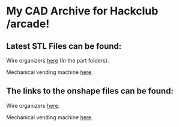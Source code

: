 # My CAD Archive for Hackclub /arcade!

## Latest STL Files can be found:

Wire organizers [here](https://github.com/Brushfire-257/CAD-Archive/tree/main/Wire%20organizers/V3) (In the part folders).

Mechanical vending machine [here](https://github.com/Brushfire-257/CAD-Archive/tree/main/Mechanical%20Vending%20Machine/V9/Main%20Mechanism%20-%20V9).

## The links to the onshape files can be found:

Wire organizers [here](https://cad.onshape.com/documents/87bdda77ba0fbca39c454037/w/0eed3301f98b9103c973b3b8/e/3fc98197e5f49812d391b3cd).

Mechanical vending machine [here](https://cad.onshape.com/documents/e8e0fdf7f54bbdfed2b5d0af/w/51fa4cffa9f9a4032bedf5b1/e/36e36c6a2122f6add5d2eff1).
